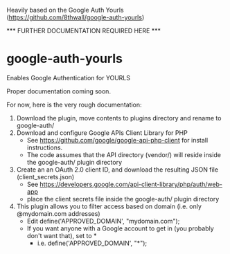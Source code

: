 Heavily based on the Google Auth Yourls (https://github.com/8thwall/google-auth-yourls)

*** FURTHER DOCUMENTATION REQUIRED HERE ***


# google-auth-yourls
Enables Google Authentication for YOURLS 

Proper documentation coming soon.

For now, here is the very rough documentation:
1. Download the plugin, move contents to plugins directory and rename to google-auth/
2. Download and configure Google APIs Client Library for PHP
    - See https://github.com/google/google-api-php-client for install instructions.
    - The code assumes that the API directory (vendor/) will reside inside the google-auth/ plugin directory
3. Create an an OAuth 2.0 client ID, and download the resulting JSON file (client_secrets.json)
    - See https://developers.google.com/api-client-library/php/auth/web-app
    - place the client secrets file inside the google-auth/ plugin directory
4. This plugin allows you to filter access based on domain (i.e. only @mydomain.com addresses)
    - Edit define('APPROVED_DOMAIN', "mydomain.com");
    - If you want anyone with a Google account to get in (you probably don't want that), set to *
        - i.e. define('APPROVED_DOMAIN', "*");
